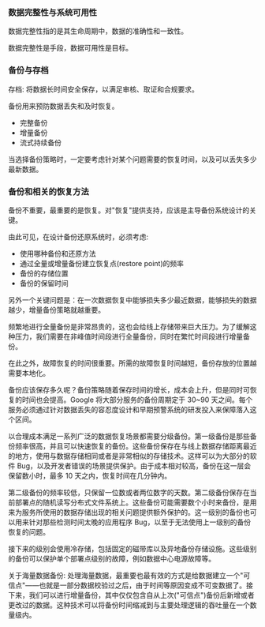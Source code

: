 
### 数据完整性与系统可用性

数据完整性指的是其生命周期中，数据的准确性和一致性。

数据完整性是手段，数据可用性是目标。



### 备份与存档

存档: 将数据长时间安全保存，以满足审核、取证和合规要求。

备份用来预防数据丢失和及时恢复。
- 完整备份
- 增量备份
- 流式持续备份

当选择备份策略时，一定要考虑针对某个问题需要的恢复时间，以及可以丢失多少最新数据。


### 备份和相关的恢复方法

备份不重要，最重要的是恢复。对"恢复"提供支持，应该是主导备份系统设计的关键。

由此可见，在设计备份还原系统时，必须考虑:
- 使用哪种备份和还原方法
- 通过全量或增量备份建立恢复点(restore point)的频率
- 备份的存储位置
- 备份的保留时间

另外一个关键问题是：在一次数据恢复中能够损失多少最近数据，能够损失的数据越少，增量备份策略就越重要。

频繁地进行全量备份是非常昂贵的，这也会给线上存储带来巨大压力。为了缓解这种压力，我们需要在非峰值时间段进行全量备份，同时在繁忙时间段进行增量备份。

在此之外，故障恢复的时间很重要。所需的故障恢复时间越短，备份存放的位置越需要本地化。

备份应该保存多久呢？备份策略随着保存时间的增长，成本会上升，但是同时可恢复的时间也会提高。Google 将大部分服务的备份周期定于 30~90 天之间。每个服务必须通过针对数据丢失的容忍度设计和早期预警系统的研发投入来保障落入这个区间。

以合理成本满足一系列广泛的数据恢复场景都需要分级备份。第一级备份是那些备份频率很高，并且可以快速恢复的备份。这些备份保存在与线上数据存储距离最近的地方，使用与数据存储相同或者是非常相似的存储技术。这样可以为大部分的软件 Bug，以及开发者错误的场景提供保护。由于成本相对较高，备份在这一层会保留数小时，最多 10 天之内，恢复时间在几分钟内。

第二级备份的频率较低，只保留一位数或者两位数字的天数。第二级备份保存在当前部署点的随机读写分布式文件系统上。这些备份可能需要数个小时来备份，是用来为服务所使用的数据存储出现的相关问题提供额外保护的。这一级别的备份也可以用来针对那些检测时间太晚的应用程序 Bug，以至于无法使用上一级别的备份恢复的问题。

接下来的级别会使用冷存储，包括固定的磁带库以及异地备份存储设施。这些级别的备份可以保护单个部署点级别的故障，例如数据中心电源故障等。

关于海量数据备份: 处理海量数据，最重要也最有效的方式是给数据建立一个"可信点"——也就是一部分数据校验过之后，由于时间等原因变成不可变数据了。接下来，我们可以进行增量备份，其中仅仅包含自从上次("可信点")备份后新增或者更改过的数据。这种技术可以将备份时间缩减到与主要处理逻辑的吞吐量在一个数量级内。
